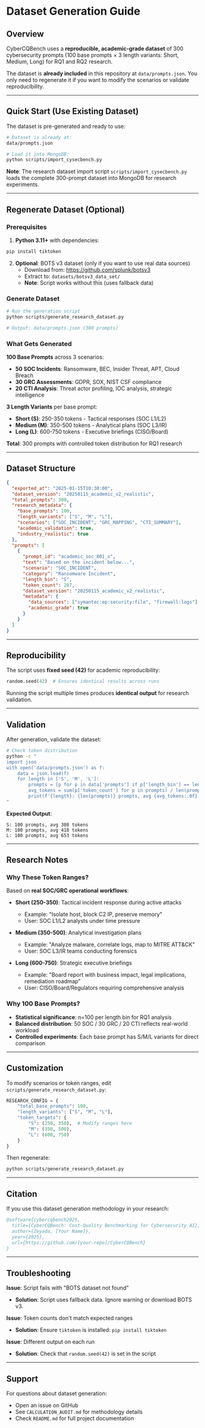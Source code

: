 # Dataset Generation Guide

## Overview

CyberCQBench uses a **reproducible, academic-grade dataset** of 300 cybersecurity prompts (100 base prompts × 3 length variants: Short, Medium, Long) for RQ1 and RQ2 research.

The dataset is **already included** in this repository at `data/prompts.json`. You only need to regenerate it if you want to modify the scenarios or validate reproducibility.

---

## Quick Start (Use Existing Dataset)

The dataset is pre-generated and ready to use:

```bash
# Dataset is already at:
data/prompts.json

# Load it into MongoDB:
python scripts/import_cysecbench.py
```

**Note**: The research dataset import script `scripts/import_cysecbench.py` loads the complete 300-prompt dataset into MongoDB for research experiments.

---

## Regenerate Dataset (Optional)

### Prerequisites

1. **Python 3.11+** with dependencies:
```bash
pip install tiktoken
```

2. **Optional**: BOTS v3 dataset (only if you want to use real data sources)
   - Download from: https://github.com/splunk/botsv3
   - Extract to: `datasets/botsv3_data_set/`
   - **Note**: Script works without this (uses fallback data)

### Generate Dataset

```bash
# Run the generation script
python scripts/generate_research_dataset.py

# Output: data/prompts.json (300 prompts)
```

### What Gets Generated

**100 Base Prompts** across 3 scenarios:
- **50 SOC Incidents**: Ransomware, BEC, Insider Threat, APT, Cloud Breach
- **30 GRC Assessments**: GDPR, SOX, NIST CSF compliance
- **20 CTI Analysis**: Threat actor profiling, IOC analysis, strategic intelligence

**3 Length Variants** per base prompt:
- **Short (S)**: 250-350 tokens - Tactical responses (SOC L1/L2)
- **Medium (M)**: 350-500 tokens - Analytical plans (SOC L3/IR)
- **Long (L)**: 600-750 tokens - Executive briefings (CISO/Board)

**Total**: 300 prompts with controlled token distribution for RQ1 research

---

## Dataset Structure

```json
{
  "exported_at": "2025-01-15T10:30:00",
  "dataset_version": "20250115_academic_v2_realistic",
  "total_prompts": 300,
  "research_metadata": {
    "base_prompts": 100,
    "length_variants": ["S", "M", "L"],
    "scenarios": ["SOC_INCIDENT", "GRC_MAPPING", "CTI_SUMMARY"],
    "academic_validation": true,
    "industry_realistic": true
  },
  "prompts": [
    {
      "prompt_id": "academic_soc_001_s",
      "text": "Based on the incident below...",
      "scenario": "SOC_INCIDENT",
      "category": "Ransomware Incident",
      "length_bin": "S",
      "token_count": 287,
      "dataset_version": "20250115_academic_v2_realistic",
      "metadata": {
        "data_sources": ["symantec:ep:security:file", "firewall:logs"],
        "academic_grade": true
      }
    }
  ]
}
```

---

## Reproducibility

The script uses **fixed seed (42)** for academic reproducibility:

```python
random.seed(42)  # Ensures identical results across runs
```

Running the script multiple times produces **identical output** for research validation.

---

## Validation

After generation, validate the dataset:

```bash
# Check token distribution
python -c "
import json
with open('data/prompts.json') as f:
    data = json.load(f)
    for length in ['S', 'M', 'L']:
        prompts = [p for p in data['prompts'] if p['length_bin'] == length]
        avg_tokens = sum(p['token_count'] for p in prompts) / len(prompts)
        print(f'{length}: {len(prompts)} prompts, avg {avg_tokens:.0f} tokens')
"
```

**Expected Output**:
```
S: 100 prompts, avg 308 tokens
M: 100 prompts, avg 418 tokens
L: 100 prompts, avg 653 tokens
```

---

## Research Notes

### Why These Token Ranges?

Based on **real SOC/GRC operational workflows**:

- **Short (250-350)**: Tactical incident response during active attacks
  - Example: "Isolate host, block C2 IP, preserve memory"
  - User: SOC L1/L2 analysts under time pressure

- **Medium (350-500)**: Analytical investigation plans
  - Example: "Analyze malware, correlate logs, map to MITRE ATT&CK"
  - User: SOC L3/IR teams conducting forensics

- **Long (600-750)**: Strategic executive briefings
  - Example: "Board report with business impact, legal implications, remediation roadmap"
  - User: CISO/Board/Regulators requiring comprehensive analysis

### Why 100 Base Prompts?

- **Statistical significance**: n=100 per length bin for RQ1 analysis
- **Balanced distribution**: 50 SOC / 30 GRC / 20 CTI reflects real-world workload
- **Controlled experiments**: Each base prompt has S/M/L variants for direct comparison

---

## Customization

To modify scenarios or token ranges, edit `scripts/generate_research_dataset.py`:

```python
RESEARCH_CONFIG = {
    "total_base_prompts": 100,
    "length_variants": ["S", "M", "L"],
    "token_targets": {
        "S": (250, 350),  # Modify ranges here
        "M": (350, 500),
        "L": (600, 750)
    }
}
```

Then regenerate:
```bash
python scripts/generate_research_dataset.py
```

---

## Citation

If you use this dataset generation methodology in your research:

```bibtex
@software{cybercqbench2025,
  title={CyberCQBench: Cost-Quality Benchmarking for Cybersecurity AI},
  author={Zeyada, [Your Name]},
  year={2025},
  url={https://github.com/[your-repo]/CyberCQBench}
}
```

---

## Troubleshooting

**Issue**: Script fails with "BOTS dataset not found"
- **Solution**: Script uses fallback data. Ignore warning or download BOTS v3.

**Issue**: Token counts don't match expected ranges
- **Solution**: Ensure `tiktoken` is installed: `pip install tiktoken`

**Issue**: Different output on each run
- **Solution**: Check that `random.seed(42)` is set in the script

---

## Support

For questions about dataset generation:
- Open an issue on GitHub
- See `CALCULATION_AUDIT.md` for methodology details
- Check `README.md` for full project documentation
